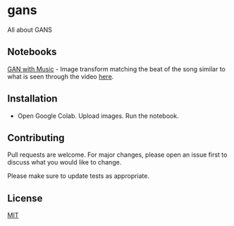 # gans

All about GANS

## Notebooks

[GAN with Music](https://github.com/vornitier/gans/blob/main/ganwithmusic.ipynb) - Image transform matching the beat of the song similar to what is seen through the video [here](https://www.facebook.com/verneongteco/videos/10159268464986092).

## Installation

- Open Google Colab. Upload images. Run the notebook.

##  Contributing

Pull requests are welcome. For major changes, please open an issue first to discuss what you would like to change.

Please make sure to update tests as appropriate.


## License
[MIT](https://github.com/vornitier/gans/blob/main/LICENSE)
